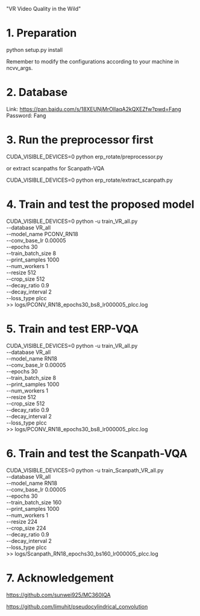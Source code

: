 "VR Video Quality in the Wild" 

# 1. Preparation

 python setup.py install

 Remember to modify the configurations according to your machine in ncvv_args.

# 2. Database

 Link: https://pan.baidu.com/s/18XEUNjMrOlIaqA2kQXEZfw?pwd=Fang 
 Password: Fang 

# 3. Run the preprocessor first

 CUDA_VISIBLE_DEVICES=0 python erp_rotate/preprocessor.py

 or extract scanpaths for Scanpath-VQA 

 CUDA_VISIBLE_DEVICES=0 python erp_rotate/extract_scanpath.py

# 4. Train and test the proposed model

 CUDA_VISIBLE_DEVICES=0 python -u train_VR_all.py \
  --database VR_all \
  --model_name PCONV_RN18 \
  --conv_base_lr 0.00005 \
  --epochs 30 \
  --train_batch_size 8 \
  --print_samples 1000 \
  --num_workers 1 \
  --resize 512 \
  --crop_size 512 \
  --decay_ratio 0.9 \
  --decay_interval 2 \
  --loss_type plcc \
 &gt;&gt; logs/PCONV_RN18_epochs30_bs8_lr000005_plcc.log


# 5. Train and test ERP-VQA

 CUDA_VISIBLE_DEVICES=0 python -u train_VR_all.py \
  --database VR_all \
  --model_name RN18 \
  --conv_base_lr 0.00005 \
  --epochs 30 \
  --train_batch_size 8 \
  --print_samples 1000 \
  --num_workers 1 \
  --resize 512 \
  --crop_size 512 \
  --decay_ratio 0.9 \
  --decay_interval 2 \
  --loss_type plcc \
 &gt;&gt; logs/PCONV_RN18_epochs30_bs8_lr000005_plcc.log


# 6. Train and test the Scanpath-VQA

CUDA_VISIBLE_DEVICES=0 python -u train_Scanpath_VR_all.py \
 --database VR_all \
 --model_name RN18 \
 --conv_base_lr 0.00005 \
 --epochs 30 \
 --train_batch_size 160 \
 --print_samples 1000 \
 --num_workers 1 \
 --resize 224 \
 --crop_size 224 \
 --decay_ratio 0.9 \
 --decay_interval 2 \
 --loss_type plcc \
 &gt;&gt;  logs/Scanpath_RN18_epochs30_bs160_lr000005_plcc.log

# 7. Acknowledgement

 https://github.com/sunwei925/MC360IQA

 https://github.com/limuhit/pseudocylindrical_convolution

